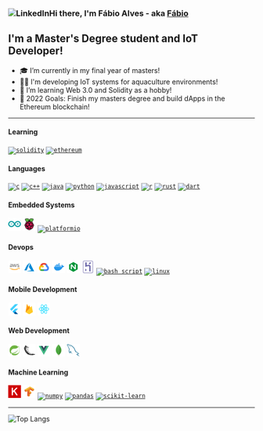 ### Hi there, I'm Fábio Alves - aka [Fábio](https://fabioalves.site/) [<img align="left" alt="LinkedIn" height="22px" src="https://img.icons8.com/color/48/000000/linkedin.png" />](https://www.linkedin.com/in/fabioalvesfrei/)

## I'm a Master's Degree student and IoT Developer!

- 🎓 I’m currently in my final year of masters!
- 👨‍💻 I'm developing IoT systems for aquaculture environments!
- 🌱 I’m learning Web 3.0 and Solidity as a hobby!
- 🎯 2022 Goals: Finish my masters degree and build dApps in the Ethereum blockchain!

---
#### Learning
[<code><img src="https://docs.soliditylang.org/en/v0.7.0/_images/logo.svg" alt="solidity" width='26px'/></code>](https://docs.soliditylang.org/en/v0.8.11/)
[<code><img src="https://img.icons8.com/fluency/50/000000/ethereum.png" alt="ethereum" width='26px'/></code>](https://ethereum.org/en/)

#### Languages
[<code><img src="https://img.icons8.com/color/50/000000/c-programming.png" alt="c" width='26px'/></code>](https://en.wikipedia.org/wiki/C_(programming_language))
[<code><img src="https://img.icons8.com/color/48/000000/c-plus-plus-logo.png" alt="c++" width='26px'/></code>](https://en.wikipedia.org/wiki/C%2B%2B)
[<code><img src="https://img.icons8.com/color/50/000000/java-coffee-cup-logo--v1.png" alt="java" width='26px'/></code>](https://www.java.com/en/)
[<code><img src="https://img.icons8.com/color/50/000000/python--v1.png" alt="python" width='26px'/></code>](https://www.python.org/)
[<code><img src="https://img.icons8.com/color/50/000000/javascript--v1.png" alt="javascript" width='26px'/></code>](https://www.javascript.com/)
[<code><img src="https://www.r-project.org/logo/Rlogo.svg" alt="r" width='26px'/></code>](https://www.r-project.org/)
[<code><img src="https://www.rust-lang.org/logos/rust-logo-64x64.png" alt="rust" width='26px'/></code>](https://www.rust-lang.org/)
[<code><img src="https://img.icons8.com/color/50/000000/dart.png" alt="dart" width='26px'/></code>](https://dart.dev/)

#### Embedded Systems
[<code><img src="https://raw.githubusercontent.com/fabioafreitas/fabioafreitas/main/svgs/arduino.svg" alt="arduino" width='26px'/></code>](https://www.arduino.cc/)
[<code><img src="https://raw.githubusercontent.com/fabioafreitas/fabioafreitas/main/svgs/raspberrypi.svg" alt="raspberrypi" width='26px'/></code>](https://www.raspberrypi.org/)
[<code><img src="https://cdn.icon-icons.com/icons2/2107/PNG/512/file_type_platformio_icon_130257.png" alt="platformio" width='26px'/></code>](https://platformio.org/)

#### Devops
[<code><img src="https://raw.githubusercontent.com/fabioafreitas/fabioafreitas/main/svgs/aws.svg" alt="aws" width='26px'/></code>](https://aws.amazon.com/)
[<code><img src="https://raw.githubusercontent.com/fabioafreitas/fabioafreitas/main/svgs/azure.svg" alt="azure" width='26px'/></code>](https://azure.microsoft.com/en-us/)
[<code><img src="https://raw.githubusercontent.com/fabioafreitas/fabioafreitas/main/svgs/google-cloud.svg" alt="google-cloud" width='26px'/></code>](https://cloud.google.com/)
[<code><img src="https://raw.githubusercontent.com/fabioafreitas/fabioafreitas/main/svgs/docker.svg" alt="docker" width='26px'/></code>](https://www.docker.com/)
[<code><img src="https://raw.githubusercontent.com/fabioafreitas/fabioafreitas/main/svgs/nginx.svg" alt="nginx" width='26px'/></code>](https://www.nginx.com/)
[<code><img src="https://raw.githubusercontent.com/fabioafreitas/fabioafreitas/main/svgs/heroku.svg" alt="heroku" width='26px'/></code>](https://www.heroku.com/)
[<code><img src="https://img.icons8.com/plasticine/50/000000/bash.png" alt="bash script" width='26px'/></code>](https://en.wikipedia.org/wiki/Bash_(Unix_shell))
[<code><img src="https://img.icons8.com/color/96/000000/linux.png" alt="linux" width='26px'/></code>](https://www.kernel.org/)

#### Mobile Development
[<code><img src="https://raw.githubusercontent.com/fabioafreitas/fabioafreitas/main/svgs/flutter.svg" alt="flutter" width='26px'/></code>](https://flutter.dev/)
[<code><img src="https://raw.githubusercontent.com/fabioafreitas/fabioafreitas/main/svgs/firebase.svg" alt="firebase" width='26px'/></code>](https://firebase.google.com/)
[<code><img src="https://raw.githubusercontent.com/fabioafreitas/fabioafreitas/main/svgs/react.svg" alt="react native" width='26px'/></code>](https://reactnative.dev/)

#### Web Development
[<code><img src="https://raw.githubusercontent.com/fabioafreitas/fabioafreitas/main/svgs/spring.svg" alt="spring" width='26px'/></code>](https://spring.io/projects/spring-boot)
[<code><img src="https://raw.githubusercontent.com/fabioafreitas/fabioafreitas/main/svgs/flask.svg" alt="flask" width='26px'/></code>](https://flask.palletsprojects.com/en/2.0.x/)
[<code><img src="https://raw.githubusercontent.com/fabioafreitas/fabioafreitas/main/svgs/vue.svg" alt="vue" width='26px'/></code>](https://vuejs.org/)
[<code><img src="https://raw.githubusercontent.com/fabioafreitas/fabioafreitas/main/svgs/mongodb.svg" alt="mongodb" width='26px'/></code>](https://www.mongodb.com/)
[<code><img src="https://raw.githubusercontent.com/fabioafreitas/fabioafreitas/main/svgs/mysql.svg" alt="mysql" width='26px'/></code>](https://www.mysql.com/)

#### Machine Learning
[<code><img src="https://raw.githubusercontent.com/fabioafreitas/fabioafreitas/main/svgs/keras.svg" alt="keras" width='26px'/></code>](https://keras.io/)
[<code><img src="https://raw.githubusercontent.com/fabioafreitas/fabioafreitas/main/svgs/tensorflow.svg" alt="tensorflow" width='26px'/></code>](https://tensorflow.org/)
[<code><img src="https://img.icons8.com/color/48/000000/numpy.png" alt="numpy" width='26px'/></code>](https://numpy.org/)
[<code><img src="https://pandas.pydata.org/static/img/pandas_mark.svg" alt="pandas" width='26px'/></code>](https://pandas.pydata.org/)
[<code><img src="https://github.com/scikit-learn/scikit-learn/blob/main/doc/logos/scikit-learn-logo-notext.png?raw=true" alt="scikit-learn" width='26px'/></code>](https://scikit-learn.org/)

---
 
![Top Langs](https://github-readme-stats.vercel.app/api/top-langs/?username=fabioafreitas&theme=dark&langs_count=10&hide=html&layout=compact)
